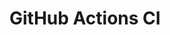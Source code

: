 # GitHub Actions CI














































































































































































































































































































































































































































































































































































































































































































































































































































































































































































































































































































































































































































































































